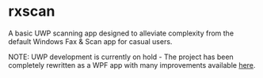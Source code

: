 # rxscan
A basic UWP scanning app designed to alleviate complexity from the default Windows Fax &amp; Scan app for casual users.

NOTE: UWP development is currently on hold - The project has been completely rewritten as a WPF app with many improvements available [here](https://github.com/arxcdr/rxscanwpf).
